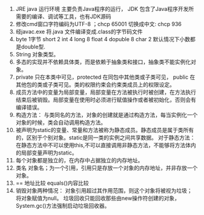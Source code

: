1. JRE java 运行环境 主要负责Java程序的运行，
   JDK 包含了Java程序开发所需要的编译、调试等工具，也有JDK源码
2. 修改cmd窗口字符编码为UTF-8 ；chcp 65001 切换成中文: chcp  936
3. 经javac.exe 将.java 文件编译变成.class的字节码文件
4. byte    1字节
   short   2
   int     4
   long    8
   float   4
   dopuble 8
   char    2
   默认情况下小数都是double型.
5. String 对象类型。
6. 多态的实现并不依赖具体类，而是依赖于抽象类和接口，抽象类不能实例化对象。
7. private 只在本类中可见，protected 在同包中其他类或子类可见， public 在其他包的类或子类可见。类的权限约束会约束类成员上的权限设定。
8. 成员方法中的变量为局部变量，局部变量在方法被执行时被创建，在方法执行结束后被销毁。局部变量在使用时必须进行赋值操作或者被初始化，否则会有编译错误。
9. 构造方法： 与类同名的方法，对象的创建就是通过构造方法，每当实例化一个对象的时候，类会自动调用构造方法。
10. 被声明为static的变量、常量和方法被称为静态成员。静态成员是属于类所有的，区别于个别对象。static是同一类的实例之间共享数据。
    对于静态方法：在静态方法中不可以使用this,不可以直接调用非静态方法，不能够将方法体内的局部变量声明为static。
11. 每个对象都是独立的，在内存中占据独立的内存地址。
12. 类名 对象名；为一个引用，引用只是存放一个对象的内存地址，并非存放一个对象。
13. == 地址比较 equals()内容比较
14. 销毁对象两种情况： 对象引用超过其作用范围，则这个对象将被视为垃圾； 将对象赋值为null。
   垃圾回收只能回收那些由new操作符创建的对象，System.gc()方法强制启动垃圾回收器。
